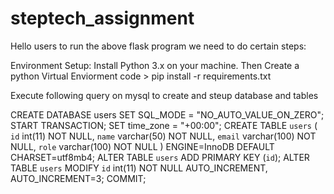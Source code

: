 # steptech_assignment

Hello users to run the above flask program we need to do certain steps:

Environment Setup: 
Install Python 3.x on your machine. 
Then Create a python Virtual Enviorment 
code > pip install -r requirements.txt

Execute following query on mysql to create and steup database and tables

CREATE DATABASE users
SET SQL_MODE = "NO_AUTO_VALUE_ON_ZERO";
START TRANSACTION;
SET time_zone = "+00:00";
CREATE TABLE `users` (
  `id` int(11) NOT NULL,
  `name` varchar(50) NOT NULL,
  `email` varchar(100) NOT NULL,
  `role` varchar(100) NOT NULL
) ENGINE=InnoDB DEFAULT CHARSET=utf8mb4;
ALTER TABLE `users`
  ADD PRIMARY KEY (`id`);
ALTER TABLE `users`
  MODIFY `id` int(11) NOT NULL AUTO_INCREMENT, AUTO_INCREMENT=3;
COMMIT;


